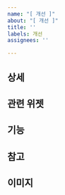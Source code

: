 ```yaml
---
name: "[ 개선 ]"
about: "[ 개선 ]"
title: ''
labels: 개선
assignees: ''

---
```


## 상세

## 관련 위젯

## 기능

## 참고

## 이미지
